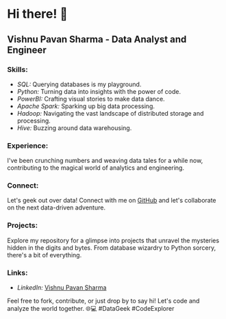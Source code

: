 # Hi there! 👋

## Vishnu Pavan Sharma - Data Analyst and Engineer

### Skills:
- *SQL:* Querying databases is my playground.
- *Python:* Turning data into insights with the power of code.
- *PowerBI:* Crafting visual stories to make data dance.
- *Apache Spark:* Sparking up big data processing.
- *Hadoop:* Navigating the vast landscape of distributed storage and processing.
- *Hive:* Buzzing around data warehousing.

### Experience:
I've been crunching numbers and weaving data tales for a while now, contributing to the magical world of analytics and engineering.

### Connect:
Let's geek out over data! Connect with me on [GitHub](#) and let's collaborate on the next data-driven adventure.

### Projects:
Explore my repository for a glimpse into projects that unravel the mysteries hidden in the digits and bytes. From database wizardry to Python sorcery, there's a bit of everything.

### Links:
- *LinkedIn:* [Vishnu Pavan Sharma](https://www.linkedin.com/in/vishnupavansharma/)

Feel free to fork, contribute, or just drop by to say hi! Let's code and analyze the world together. 🌐💻 #DataGeek #CodeExplorer